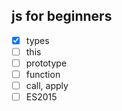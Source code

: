 ## js for beginners

- [x] types
- [ ] this
- [ ] prototype
- [ ] function
- [ ] call, apply
- [ ] ES2015
